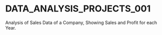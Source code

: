 # DATA_ANALYSIS_PROJECTS_001
Analysis of  Sales Data of a Company,  Showing Sales and Profit for each Year. 
